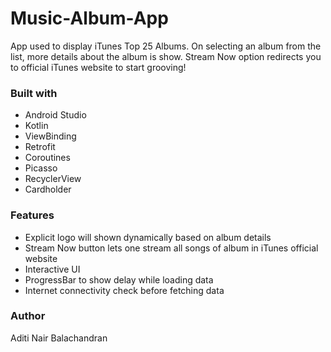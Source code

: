 # Music-Album-App
App used to display iTunes Top 25 Albums. On selecting an album from the list, more details about the album is show. Stream Now option redirects you to official iTunes website to start grooving!

### Built with
* Android Studio
* Kotlin
* ViewBinding
* Retrofit
* Coroutines
* Picasso
* RecyclerView
* Cardholder

### Features
* Explicit logo will shown dynamically based on album details
* Stream Now button lets one stream all songs of album in iTunes official website
* Interactive UI
* ProgressBar to show delay while loading data 
* Internet connectivity check before fetching data

### Author
Aditi Nair Balachandran
